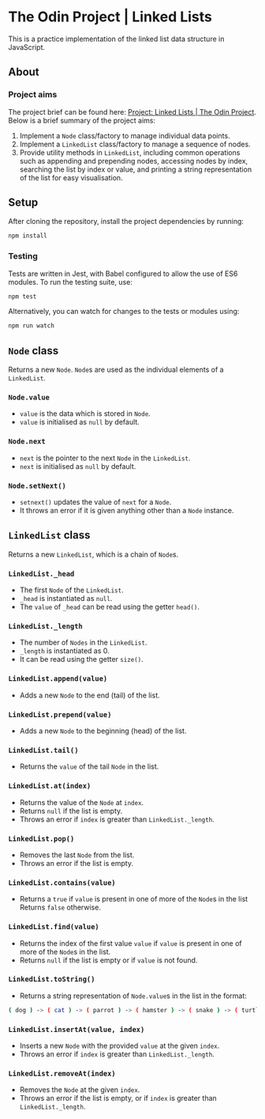 # The Odin Project | Linked Lists

This is a practice implementation of the linked list data structure in JavaScript.

## About

### Project aims

The project brief can be found here: [Project: Linked Lists | The Odin Project](https://www.theodinproject.com/lessons/javascript-linked-lists). Below is a brief summary of the project aims:

1. Implement a `Node` class/factory to manage individual data points.
2. Implement a `LinkedList` class/factory to manage a sequence of nodes.
3. Provide utility methods in `LinkedList`, including common operations such as appending and prepending nodes, accessing nodes by index, searching the list by index or value, and printing a string representation of the list for easy visualisation.

## Setup

After cloning the repository, install the project dependencies by running:

```Bash
npm install
```

### Testing

Tests are written in Jest, with Babel configured to allow the use of ES6 modules. To run the testing suite, use:

```Bash
npm test
```

Alternatively, you can watch for changes to the tests or modules using:

```Bash
npm run watch
```

## `Node` class

Returns a new `Node`. `Node`s are used as the individual elements of a `LinkedList`.

### `Node.value`

- `value` is the data which is stored in `Node`.
- `value` is initialised as `null` by default.

### `Node.next`

- `next` is the pointer to the next `Node` in the `LinkedList`.
- `next` is initialised as `null` by default.

### `Node.setNext()`

- `setnext()` updates the value of `next` for a `Node`.
- It throws an error if it is given anything other than a `Node` instance.

## `LinkedList` class

Returns a new `LinkedList`, which is a chain of `Node`s.

### `LinkedList._head`

- The first `Node` of the `LinkedList`.
- `_head` is instantiated as `null`.
- The `value` of `_head` can be read using the getter `head()`.

### `LinkedList._length`

- The number of `Nodes` in the `LinkedList`.
- `_length` is instantiated as 0.
- It can be read using the getter `size()`.

### `LinkedList.append(value)`

- Adds a new `Node` to the end (tail) of the list.

### `LinkedList.prepend(value)`

- Adds a new `Node` to the beginning (head) of the list.

### `LinkedList.tail()`

- Returns the `value` of the tail `Node` in the list.

### `LinkedList.at(index)`

- Returns the value of the `Node` at `index`.
- Returns `null` if the list is empty.
- Throws an error if `index` is greater than `LinkedList._length`.

### `LinkedList.pop()`

- Removes the last `Node` from the list.
- Throws an error if the list is empty.

### `LinkedList.contains(value)`

- Returns a `true` if `value` is present in one of more of the `Node`s in the list Returns `false` otherwise.

### `LinkedList.find(value)`

- Returns the index of the first value `value` if `value` is present in one of more of the `Node`s in the list.
- Returns `null` if the list is empty or if `value` is not found.

### `LinkedList.toString()`

- Returns a string representation of `Node.value`s in the list in the format:

```Bash
( dog ) -> ( cat ) -> ( parrot ) -> ( hamster ) -> ( snake ) -> ( turtle ) -> null
```

### `LinkedList.insertAt(value, index)`

- Inserts a new `Node` with the provided `value` at the given `index`.
- Throws an error if `index` is greater than `LinkedList._length`.

### `LinkedList.removeAt(index)`

- Removes the `Node` at the given `index`.
- Throws an error if the list is empty, or if `index` is greater than `LinkedList._length`.
